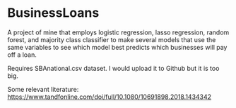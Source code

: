 # BusinessLoans
A project of mine that employs logistic regression, lasso regression, random forest, and majority class classifier to make several models that use the same variables to see which model best predicts which businesses will pay off a loan.

Requires SBAnational.csv dataset. I would upload it to Github but it is too big.

Some relevant literature: https://www.tandfonline.com/doi/full/10.1080/10691898.2018.1434342
